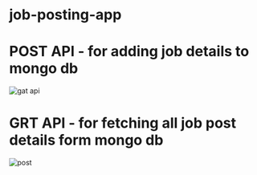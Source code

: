 ﻿# job-posting-app

# POST API - for adding job details to mongo db
![gat api](https://github.com/EaswaranPottiK/job-posting-app/assets/38095510/746ea07b-aa49-443c-b2b0-57da936618ae)

# GRT API - for fetching all job post details form mongo db
![post](https://github.com/EaswaranPottiK/job-posting-app/assets/38095510/a549f3e1-5025-4e89-8eb1-a0c92f48e985)
